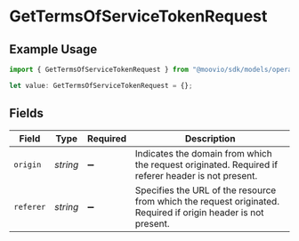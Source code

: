 # GetTermsOfServiceTokenRequest

## Example Usage

```typescript
import { GetTermsOfServiceTokenRequest } from "@moovio/sdk/models/operations";

let value: GetTermsOfServiceTokenRequest = {};
```

## Fields

| Field                                                                                                          | Type                                                                                                           | Required                                                                                                       | Description                                                                                                    |
| -------------------------------------------------------------------------------------------------------------- | -------------------------------------------------------------------------------------------------------------- | -------------------------------------------------------------------------------------------------------------- | -------------------------------------------------------------------------------------------------------------- |
| `origin`                                                                                                       | *string*                                                                                                       | :heavy_minus_sign:                                                                                             | Indicates the domain from which the request originated. Required if referer header is not present.             |
| `referer`                                                                                                      | *string*                                                                                                       | :heavy_minus_sign:                                                                                             | Specifies the URL of the resource from which the request originated. Required if origin header is not present. |